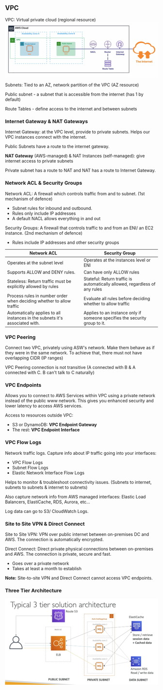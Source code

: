 ## VPC

VPC: Virtual private cloud (regional resource)
![VPC_Example](./images/vpc_example.png)

Subnets: Tied to an AZ, network partition of the VPC (AZ resource)

Public subnet - a subnet that is accessible from the internet (has 1 by default) 

Route Tables - define access to the internet and between subnets 

### Internet Gateway & NAT Gateways

Internet Gateway: at the VPC level, provide to private subnets. Helps our VPC instances connect with the internet.

Public Subnets have a route to the internet gateway.

**NAT Gateway** (AWS-managed) & NAT Instances (self-managed): give internet access to private subnets

Private subnet has a route to NAT and NAT has a route to Internet Gateway.

### Network ACL & Security Groups

Network ACL: A firewall which controls traffic from and to subnet. (1st mechanism of defence)

- Subnet rules for inbound and outbound.
- Rules only include IP addresses
- A default NACL allows everything in and out

Security Groups: A firewall that controls traffic to and from an ENI/ an EC2 instance. (2nd mechanism of defence)

- Rules include IP addresses and other security groups

| Network ACL                                                  | Security Group                                               |
| ------------------------------------------------------------ | ------------------------------------------------------------ |
| Operates at the subnet level                                 | Operates at the instances level or ENI                       |
| Supports ALLOW and DENY rules.                               | Can have only ALLOW rules                                    |
| Stateless: Return traffic must be explicitly allowed by rules | Stateful: Return traffic is automatically allowed, regardless of any rules |
| Process rules in number order when deciding whether to allow traffic | Evaluate all rules before deciding whether to allow traffic  |
| Automatically applies to all instances in the subnets it's associated with. | Applies to an instance only if someone specifies the security group to it. |

### VPC Peering

Connect two VPC, privately using ASW's network. Make them behave as if they were in the same network. To achieve that, there must not have overlapping CIDR (IP ranges) 

VPC Peering connection is not transitive (A connected with B & A connected with C. B can't talk to C naturally)

### VPC Endpoints

Allows you to connect to AWS Services within VPC using a private network instead of the public www network. This gives you enhanced security and lower latency to access AWS services.

Access to resources outside VPC:

- S3 or DynamoDB: **VPC Endpoint Gateway**
- The rest: **VPC Endpoint Interface**

### VPC Flow Logs

Network traffic logs. Capture info about IP traffic going into your interfaces:

- VPC Flow Logs
- Subnet Flow Logs
- Elastic Network Interface Flow Logs

Helps to monitor & troubleshoot connectivity issues. (Subnets to internet, subnets to subnets & internet to subnets)

Also capture network info from AWS managed interfaces: Elastic Load Balancers, ElastiCache, RDS, Aurora, etc...

Log data can go to S3/ CloudWatch Logs.

### Site to Site VPN & Direct Connect

Site to Site VPN: VPN over public internet between on-premises DC and AWS. The connection is automatically encrypted. 

Direct Connect: Direct private physical connections between on-premises and AWS. The connection is private, secure and fast.

- Goes over a private network
- Takes at least a month to establish

**Note:** Site-to-site VPN and Direct Connect cannot access VPC endpoints.

### Three Tier Architecture

![Three_Tier_Architecture](./images/Three_Tier_Architecture.png)
